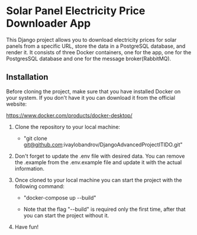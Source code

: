 # Solar Panel Electricity Price Downloader App

This Django project allows you to download electricity prices for solar panels from a specific URL, store the data in a PostgreSQL database, and render it. It consists of three Docker containers, one for the app, one for the PostgresSQL database and one for the message broker(RabbitMQ).

## Installation

Before cloning the project, make sure that you have installed Docker on your system. If you don't have it you can download it from the official website:

https://www.docker.com/products/docker-desktop/

1. Clone the repository to your local machine:
    - "git clone git@github.com:ivaylobandrov/DjangoAdvancedProjectITIDO.git"

2. Don't forget to update the .env file with desired data. You can remove the .example from the .env.example file and update it with the actual information.

3. Once cloned to your local machine you can start the project with the following command:
   - "docker-compose up --build"

   - Note that the flag "--build" is required only the first time, after that you can start the project without it.

4. Have fun!
